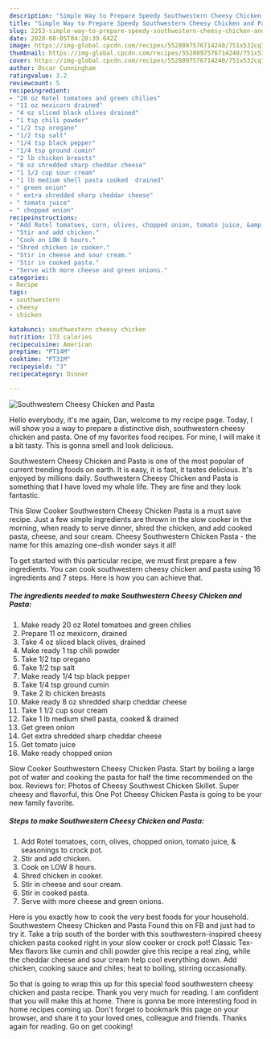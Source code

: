 ```yaml
---
description: "Simple Way to Prepare Speedy Southwestern Cheesy Chicken and Pasta"
title: "Simple Way to Prepare Speedy Southwestern Cheesy Chicken and Pasta"
slug: 2253-simple-way-to-prepare-speedy-southwestern-cheesy-chicken-and-pasta
date: 2020-08-05T04:28:39.642Z
image: https://img-global.cpcdn.com/recipes/5528097576714240/751x532cq70/southwestern-cheesy-chicken-and-pasta-recipe-main-photo.jpg
thumbnail: https://img-global.cpcdn.com/recipes/5528097576714240/751x532cq70/southwestern-cheesy-chicken-and-pasta-recipe-main-photo.jpg
cover: https://img-global.cpcdn.com/recipes/5528097576714240/751x532cq70/southwestern-cheesy-chicken-and-pasta-recipe-main-photo.jpg
author: Oscar Cunningham
ratingvalue: 3.2
reviewcount: 5
recipeingredient:
- "20 oz Rotel tomatoes and green chilies"
- "11 oz mexicorn drained"
- "4 oz sliced black olives drained"
- "1 tsp chili powder"
- "1/2 tsp oregano"
- "1/2 tsp salt"
- "1/4 tsp black pepper"
- "1/4 tsp ground cumin"
- "2 lb chicken breasts"
- "8 oz shredded sharp cheddar cheese"
- "1 1/2 cup sour cream"
- "1 lb medium shell pasta cooked  drained"
- " green onion"
- " extra shredded sharp cheddar cheese"
- " tomato juice"
- " chopped onion"
recipeinstructions:
- "Add Rotel tomatoes, corn, olives, chopped onion, tomato juice, &amp; seasonings to crock pot."
- "Stir and add chicken."
- "Cook on LOW 8 hours."
- "Shred chicken in cooker."
- "Stir in cheese and sour cream."
- "Stir in cooked pasta."
- "Serve with more cheese and green onions."
categories:
- Recipe
tags:
- southwestern
- cheesy
- chicken

katakunci: southwestern cheesy chicken 
nutrition: 173 calories
recipecuisine: American
preptime: "PT14M"
cooktime: "PT31M"
recipeyield: "3"
recipecategory: Dinner

---
```



![Southwestern Cheesy Chicken and Pasta](https://img-global.cpcdn.com/recipes/5528097576714240/751x532cq70/southwestern-cheesy-chicken-and-pasta-recipe-main-photo.jpg)

Hello everybody, it's me again, Dan, welcome to my recipe page. Today, I will show you a way to prepare a distinctive dish, southwestern cheesy chicken and pasta. One of my favorites food recipes. For mine, I will make it a bit tasty. This is gonna smell and look delicious.

Southwestern Cheesy Chicken and Pasta is one of the most popular of current trending foods on earth. It is easy, it is fast, it tastes delicious. It's enjoyed by millions daily. Southwestern Cheesy Chicken and Pasta is something that I have loved my whole life. They are fine and they look fantastic.

This Slow Cooker Southwestern Cheesy Chicken Pasta is a must save recipe. Just a few simple ingredients are thrown in the slow cooker in the morning, when ready to serve dinner, shred the chicken, and add cooked pasta, cheese, and sour cream. Cheesy Southwestern Chicken Pasta - the name for this amazing one-dish wonder says it all!


To get started with this particular recipe, we must first prepare a few ingredients. You can cook southwestern cheesy chicken and pasta using 16 ingredients and 7 steps. Here is how you can achieve that.

<!--inarticleads1-->

##### The ingredients needed to make Southwestern Cheesy Chicken and Pasta:

1. Make ready 20 oz Rotel tomatoes and green chilies
1. Prepare 11 oz mexicorn, drained
1. Take 4 oz sliced black olives, drained
1. Make ready 1 tsp chili powder
1. Take 1/2 tsp oregano
1. Take 1/2 tsp salt
1. Make ready 1/4 tsp black pepper
1. Take 1/4 tsp ground cumin
1. Take 2 lb chicken breasts
1. Make ready 8 oz shredded sharp cheddar cheese
1. Take 1 1/2 cup sour cream
1. Take 1 lb medium shell pasta, cooked &amp; drained
1. Get  green onion
1. Get  extra shredded sharp cheddar cheese
1. Get  tomato juice
1. Make ready  chopped onion


Slow Cooker Southwestern Cheesy Chicken Pasta. Start by boiling a large pot of water and cooking the pasta for half the time recommended on the box. Reviews for: Photos of Cheesy Southwest Chicken Skillet. Super cheesy and flavorful, this One Pot Cheesy Chicken Pasta is going to be your new family favorite. 

<!--inarticleads2-->

##### Steps to make Southwestern Cheesy Chicken and Pasta:

1. Add Rotel tomatoes, corn, olives, chopped onion, tomato juice, &amp; seasonings to crock pot.
1. Stir and add chicken.
1. Cook on LOW 8 hours.
1. Shred chicken in cooker.
1. Stir in cheese and sour cream.
1. Stir in cooked pasta.
1. Serve with more cheese and green onions.


Here is you exactly how to cook the very best foods for your household. Southwestern Cheesy Chicken and Pasta Found this on FB and just had to try it. Take a trip south of the border with this southwestern-inspired cheesy chicken pasta cooked right in your slow cooker or crock pot! Classic Tex-Mex flavors like cumin and chili powder give this recipe a real zing, while the cheddar cheese and sour cream help cool everything down. Add chicken, cooking sauce and chiles; heat to boiling, stirring occasionally. 

So that is going to wrap this up for this special food southwestern cheesy chicken and pasta recipe. Thank you very much for reading. I am confident that you will make this at home. There is gonna be more interesting food in home recipes coming up. Don't forget to bookmark this page on your browser, and share it to your loved ones, colleague and friends. Thanks again for reading. Go on get cooking!
